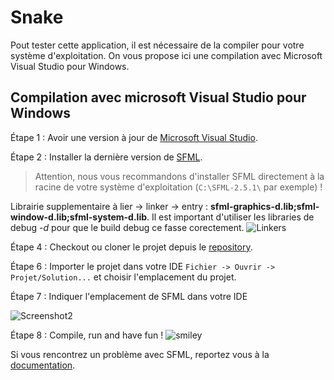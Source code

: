 # Snake

Pout tester cette application, il est nécessaire de la compiler pour votre système d'exploitation.
On vous propose ici une compilation avec Microsoft Visual Studio pour Windows.

## Compilation avec microsoft Visual Studio pour Windows

Étape 1 : Avoir une version à jour de [Microsoft Visual Studio](https://visualstudio.microsoft.com/fr/vs/).

Étape 2 : Installer la dernière version de [SFML](https://www.sfml-dev.org/download/sfml/2.5.1/index-fr.php).
> Attention, nous vous recommandons d'installer SFML directement à la racine de votre système d'exploitation (```C:\SFML-2.5.1\``` par exemple) !

Librairie supplementaire à lier -> linker -> entry  : **sfml-graphics-d.lib;sfml-window-d.lib;sfml-system-d.lib**. Il est important d'utiliser les libraries de debug *-d* pour que le build debug ce fasse corectement.
![Linkers](https://i.imgur.com/i7RnHxB.jpg)


Étape 4 : Checkout ou cloner le projet depuis le [repository](https://github.com/MyGg29/ProjetCpp2).

Étape 6 : Importer le projet dans votre IDE
```Fichier -> Ouvrir -> Projet/Solution...``` et choisir l'emplacement du projet.

Étape 7 : Indiquer l'emplacement de SFML dans votre IDE


![Screenshot2](https://www.sfml-dev.org/tutorials/2.5/images/start-vc-paths.png)

Étape 8 : Compile, run and have fun ! ![smiley](https://cdn3.iconfinder.com/data/icons/developperss/PNG/Smiley.png)

Si vous rencontrez un problème avec SFML, reportez vous à la [documentation](https://www.sfml-dev.org/tutorials/2.5/start-vc-fr.php).
